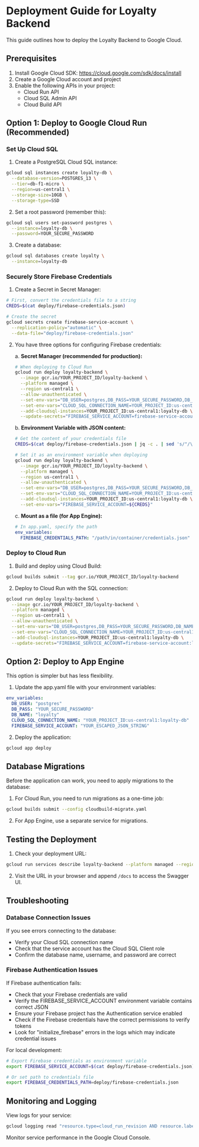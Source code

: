 # Deployment Guide for Loyalty Backend

This guide outlines how to deploy the Loyalty Backend to Google Cloud.

## Prerequisites

1. Install Google Cloud SDK: https://cloud.google.com/sdk/docs/install
2. Create a Google Cloud account and project
3. Enable the following APIs in your project:
   - Cloud Run API
   - Cloud SQL Admin API
   - Cloud Build API

## Option 1: Deploy to Google Cloud Run (Recommended)

### Set Up Cloud SQL

1. Create a PostgreSQL Cloud SQL instance:

```bash
gcloud sql instances create loyalty-db \
  --database-version=POSTGRES_13 \
  --tier=db-f1-micro \
  --region=us-central1 \
  --storage-size=10GB \
  --storage-type=SSD
```

2. Set a root password (remember this):

```bash
gcloud sql users set-password postgres \
  --instance=loyalty-db \
  --password=YOUR_SECURE_PASSWORD
```

3. Create a database:

```bash
gcloud sql databases create loyalty \
  --instance=loyalty-db
```

### Securely Store Firebase Credentials

1. Create a Secret in Secret Manager:

```bash
# First, convert the credentials file to a string
CREDS=$(cat deploy/firebase-credentials.json)

# Create the secret
gcloud secrets create firebase-service-account \
  --replication-policy="automatic" \
  --data-file="deploy/firebase-credentials.json"
```

2. You have three options for configuring Firebase credentials:

   a. **Secret Manager (recommended for production):**
   ```bash
   # When deploying to Cloud Run
   gcloud run deploy loyalty-backend \
     --image gcr.io/YOUR_PROJECT_ID/loyalty-backend \
     --platform managed \
     --region us-central1 \
     --allow-unauthenticated \
     --set-env-vars="DB_USER=postgres,DB_PASS=YOUR_SECURE_PASSWORD,DB_NAME=loyalty" \
     --set-env-vars="CLOUD_SQL_CONNECTION_NAME=YOUR_PROJECT_ID:us-central1:loyalty-db" \
     --add-cloudsql-instances=YOUR_PROJECT_ID:us-central1:loyalty-db \
     --update-secrets="FIREBASE_SERVICE_ACCOUNT=firebase-service-account:latest"
   ```

   b. **Environment Variable with JSON content:**
   ```bash
   # Get the content of your credentials file
   CREDS=$(cat deploy/firebase-credentials.json | jq -c . | sed 's/"/\\"/g')
   
   # Set it as an environment variable when deploying
   gcloud run deploy loyalty-backend \
     --image gcr.io/YOUR_PROJECT_ID/loyalty-backend \
     --platform managed \
     --region us-central1 \
     --allow-unauthenticated \
     --set-env-vars="DB_USER=postgres,DB_PASS=YOUR_SECURE_PASSWORD,DB_NAME=loyalty" \
     --set-env-vars="CLOUD_SQL_CONNECTION_NAME=YOUR_PROJECT_ID:us-central1:loyalty-db" \
     --add-cloudsql-instances=YOUR_PROJECT_ID:us-central1:loyalty-db \
     --set-env-vars="FIREBASE_SERVICE_ACCOUNT=${CREDS}"
   ```

   c. **Mount as a file (for App Engine):**
   ```yaml
   # In app.yaml, specify the path
   env_variables:
     FIREBASE_CREDENTIALS_PATH: "/path/in/container/credentials.json"
   ```

### Deploy to Cloud Run

1. Build and deploy using Cloud Build:

```bash
gcloud builds submit --tag gcr.io/YOUR_PROJECT_ID/loyalty-backend
```

2. Deploy to Cloud Run with the SQL connection:

```bash
gcloud run deploy loyalty-backend \
  --image gcr.io/YOUR_PROJECT_ID/loyalty-backend \
  --platform managed \
  --region us-central1 \
  --allow-unauthenticated \
  --set-env-vars="DB_USER=postgres,DB_PASS=YOUR_SECURE_PASSWORD,DB_NAME=loyalty" \
  --set-env-vars="CLOUD_SQL_CONNECTION_NAME=YOUR_PROJECT_ID:us-central1:loyalty-db" \
  --add-cloudsql-instances=YOUR_PROJECT_ID:us-central1:loyalty-db \
  --update-secrets="FIREBASE_SERVICE_ACCOUNT=firebase-service-account:latest"
```

## Option 2: Deploy to App Engine

This option is simpler but has less flexibility.

1. Update the app.yaml file with your environment variables:

```yaml
env_variables:
  DB_USER: "postgres"
  DB_PASS: "YOUR_SECURE_PASSWORD"
  DB_NAME: "loyalty"
  CLOUD_SQL_CONNECTION_NAME: "YOUR_PROJECT_ID:us-central1:loyalty-db"
  FIREBASE_SERVICE_ACCOUNT: "YOUR_ESCAPED_JSON_STRING"
```

2. Deploy the application:

```bash
gcloud app deploy
```

## Database Migrations

Before the application can work, you need to apply migrations to the database:

1. For Cloud Run, you need to run migrations as a one-time job:

```bash
gcloud builds submit --config cloudbuild-migrate.yaml
```

2. For App Engine, use a separate service for migrations.

## Testing the Deployment

1. Check your deployment URL:

```bash
gcloud run services describe loyalty-backend --platform managed --region us-central1 --format "value(status.url)"
```

2. Visit the URL in your browser and append `/docs` to access the Swagger UI.

## Troubleshooting

### Database Connection Issues

If you see errors connecting to the database:

- Verify your Cloud SQL connection name
- Check that the service account has the Cloud SQL Client role
- Confirm the database name, username, and password are correct

### Firebase Authentication Issues

If Firebase authentication fails:

- Check that your Firebase credentials are valid
- Verify the FIREBASE_SERVICE_ACCOUNT environment variable contains correct JSON
- Ensure your Firebase project has the Authentication service enabled
- Check if the Firebase credentials have the correct permissions to verify tokens
- Look for "initialize_firebase" errors in the logs which may indicate credential issues

For local development:
```bash
# Export Firebase credentials as environment variable
export FIREBASE_SERVICE_ACCOUNT=$(cat deploy/firebase-credentials.json)

# Or set path to credentials file
export FIREBASE_CREDENTIALS_PATH=deploy/firebase-credentials.json
```

## Monitoring and Logging

View logs for your service:

```bash
gcloud logging read "resource.type=cloud_run_revision AND resource.labels.service_name=loyalty-backend" --limit 10
```

Monitor service performance in the Google Cloud Console. 